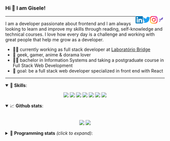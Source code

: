 <h3>Hi 👋 I am Gisele!</h3>

[<img align="right" width="23rem" src="https://github.com/gisabernardess/gisabernardess/blob/master/assets/rocketseat.png?raw=true"/>](https://app.rocketseat.com.br/me/gisabernardess/)
[<img align="right" width="23rem" src="https://github.com/gisabernardess/gisabernardess/blob/master/assets/instagram.png?raw=true"/>](https://www.instagram.com/gisabernardess/)
[<img align="right" width="23rem" src="https://github.com/gisabernardess/gisabernardess/blob/master/assets/twitter.png?raw=true"/>](https://twitter.com/gisabernardess/)
[<img align="right" width="23rem" src="https://github.com/gisabernardess/gisabernardess/blob/master/assets/linkedin.png?raw=true"/>](https://www.linkedin.com/in/gisabernardess/)

---

I am a developer passionate about frontend and I am always looking to learn and improve my skills through reading, self-knowledge and technical courses. I love how every day is a challenge and working with great people that help me grow as a developer.

- 👩‍💻 currently working as full stack developer at <a href="https://bridge.ufsc.br/" rel="nofollow">Laboratório Bridge</a>
- 💜 geek, gamer, anime & dorama lover
- 👩‍🎓 bachelor in Information Systems and taking a postgraduate course in Full Stack Web Development
- 🎯 goal: be a full stack web developer specialized in front end with React

---

<details open>
  <summary>🚀 <b>Skills</b>:</summary>

<p align="center">
  <img src="https://img.shields.io/badge/html-%23E34F26.svg?&style=for-the-badge&logo=html5&logoColor=white"/>
  <img src="https://img.shields.io/badge/css-%231572B6.svg?&style=for-the-badge&logo=css3&logoColor=white"/>
  <img src="https://img.shields.io/badge/javascript-%23F7DF1E.svg?&style=for-the-badge&logo=javascript&logoColor=white"/>
  <img src="https://img.shields.io/badge/typescript-%23007ACC.svg?&style=for-the-badge&logo=typescript&logoColor=white"/>
  <img src="https://img.shields.io/badge/react-%2361DAFB.svg?&style=for-the-badge&logo=react&logoColor=white"/>
  <img src="https://img.shields.io/badge/nodejs-%23339933.svg?&style=for-the-badge&logo=node.js&logoColor=white"/>
  <img src="https://img.shields.io/badge/git-%23F05033.svg?&style=for-the-badge&logo=git&logoColor=white"/>
</p>

</details>

<details open>
  <summary>📈 <b>Github stats</b>:</summary>
  <br>
  <p align="center">
  <img src="https://github-readme-stats.vercel.app/api?username=gisabernardess&show_icons=true&include_all_commits=true&count_private=true&&hide=issues&theme=radical"/>
  <img src = "https://github-readme-stats.vercel.app/api/top-langs/?username=gisabernardess&layout=compact&theme=tokyonight">
  </p>

</details>

<details>
  <summary>🤖 <b>Programming stats</b> <em>(click to expand)</em>:</summary>
  <br/>

  <!--START_SECTION:waka-->

![Profile Views](http://img.shields.io/badge/Profile%20Views-121-blue)

![Lines of code](https://img.shields.io/badge/From%20Hello%20World%20I've%20written-99.4%20million%20Lines%20of%20code-blue)

**🐱 My GitHub Data**

> 🏆 348 Contributions in year 2020
>
> 📦 Used 41.8 kB in GitHub's Storage
>
> 💼 Opted to Hire
>
> 📜 29 Public Repositories
>
> 🔑 0 Owned Private Repository
>
> **I'm an early 🐤**

```text
🌞 Morning    67 commits     █████░░░░░░░░░░░░░░░░░░░░   22.04%
🌆 Daytime    145 commits    ████████████░░░░░░░░░░░░░   47.7%
🌃 Evening    89 commits     ███████░░░░░░░░░░░░░░░░░░   29.28%
🌙 Night      3 commits      ░░░░░░░░░░░░░░░░░░░░░░░░░   0.99%

```

📅 **I'm Most Productive on Wednesdays**

```text
Monday       40 commits     ███░░░░░░░░░░░░░░░░░░░░░░   13.16%
Tuesday      42 commits     ███░░░░░░░░░░░░░░░░░░░░░░   13.82%
Wednesday    62 commits     █████░░░░░░░░░░░░░░░░░░░░   20.39%
Thursday     37 commits     ███░░░░░░░░░░░░░░░░░░░░░░   12.17%
Friday       29 commits     ██░░░░░░░░░░░░░░░░░░░░░░░   9.54%
Saturday     44 commits     ███░░░░░░░░░░░░░░░░░░░░░░   14.47%
Sunday       50 commits     ████░░░░░░░░░░░░░░░░░░░░░   16.45%

```

📊 **This week I spent my time on**

```text
💬 Languages:
Markdown                 26 mins             █████████████████████░░░░   84.9%
YAML                     4 mins              ███░░░░░░░░░░░░░░░░░░░░░░   15.1%

🔥 Editors:
VS Code                  31 mins             █████████████████████████   100.0%

💻 Operating Systems:
Linux                    31 mins             █████████████████████████   100.0%

```

**I mostly code in JavaScript**

```text
JavaScript               16 repos            ██████████░░░░░░░░░░░░░░░   43.24%
TypeScript               8 repos             █████░░░░░░░░░░░░░░░░░░░░   21.62%
Java                     7 repos             ████░░░░░░░░░░░░░░░░░░░░░   18.92%
TeX                      3 repos             ██░░░░░░░░░░░░░░░░░░░░░░░   8.11%
HTML                     2 repos             █░░░░░░░░░░░░░░░░░░░░░░░░   5.41%

```

**Timeline**

![Chart not found](https://github.com/gisabernardess/gisabernardess/blob/master/charts/bar_graph.png)

<!--END_SECTION:waka-->
</details>
